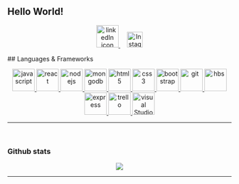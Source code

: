 ## Hello World!
<p align="center">
<a href="https://www.linkedin.com/in/victor-monteiro2/" target="_blank"> <img src="https://devicon.dev/devicon.git/icons/linkedin/linkedin-original-wordmark.svg" alt="linkedIn icon" width="50" heigth="50"/> </a>&nbsp; &nbsp;
  <a href="https://www.instagram.com/victormonteiro.1993/"><img src="https://github.com/Quadrified/Quadrified/blob/master/assets/social_media_svgs/instagram-round.svg" width="35px" alt="Instagram"></a>
</p>
## Languages & Frameworks
<br>
<p align="center"> 
  <a href="https://developer.mozilla.org/en-US/docs/Web/JavaScript" target="_blank"> <img src="https://devicon.dev/devicon.git/icons/javascript/javascript-original.svg" alt="javascript" width="50" height="50"/> </a>
<a href="https://reactjs.org/" target="_blank"> <img src="https://devicon.dev/devicon.git/icons/react/react-original-wordmark.svg" alt="react" width="50" height="50"/> </a>
  <a href="https://nodejs.org" target="_blank"> <img src="https://devicon.dev/devicon.git/icons/nodejs/nodejs-original-wordmark.svg" alt="nodejs" width="50" height="50"/> </a>
 <a href="https://www.mongodb.com/" target="_blank"> <img src="https://devicons.github.io/devicon/devicon.git/icons/mongodb/mongodb-original-wordmark.svg" alt="mongodb" width="50" height="50"/> </a> 
 <a href="https://www.w3.org/html/" target="_blank"> <img src="https://devicons.github.io/devicon/devicon.git/icons/html5/html5-original-wordmark.svg" alt="html5" width="50" height="50"/> </a>  
  <a href="https://www.w3schools.com/css/" target="_blank"> <img src="https://devicons.github.io/devicon/devicon.git/icons/css3/css3-original-wordmark.svg" alt="css3" width="50" height="50"/> </a>
  <a href="https://getbootstrap.com" target="_blank"> <img src="https://devicon.dev/devicon.git/icons/bootstrap/bootstrap-plain-wordmark.svg" alt="bootstrap" width="50" height="50"/> </a>
   <a href="https://git-scm.com/" target="_blank"> <img src="https://www.vectorlogo.zone/logos/git-scm/git-scm-icon.svg" alt="git" width="50" height="50"/> </a> 
   <a href="handlebarsjs.com" target="_blank"> <img src="https://devicon.dev/devicon.git/icons/handlebars/handlebars-original-wordmark.svg" alt="hbs" width="50" height="50"/> </a> 
   <a href="https://expressjs.com/" target="_blank"> <img src="https://devicon.dev/devicon.git/icons/express/express-original-wordmark.svg" alt="express" width="50" height="50"/> </a>
  <a href="https://trello.com/" target="_blank"> <img src="https://devicon.dev/devicon.git/icons/trello/trello-plain-wordmark.svg" alt="trello" width="50" height="50"/> </a>
    <a href="https://trello.com/" target="_blank"> <img src="https://devicon.dev/devicon.git/icons/visualstudio/visualstudio-plain-wordmark.svg" alt="visual Studio" width="50" height="50"/> </a></p>
<hr>
<br>

### Github stats
<p align="center">
<img align="center" src="https://github-readme-stats.vercel.app/api?username=victormonteiro2&show_icons=true&theme=vue"/>
<p>
<hr>
<br>
